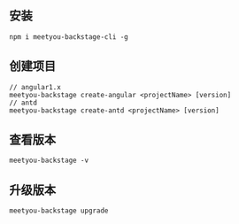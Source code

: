 ## 安装

```
npm i meetyou-backstage-cli -g
```

## 创建项目

```
// angular1.x
meetyou-backstage create-angular <projectName> [version]
// antd
meetyou-backstage create-antd <projectName> [version]
```

## 查看版本

```
meetyou-backstage -v
```

## 升级版本

```
meetyou-backstage upgrade
```